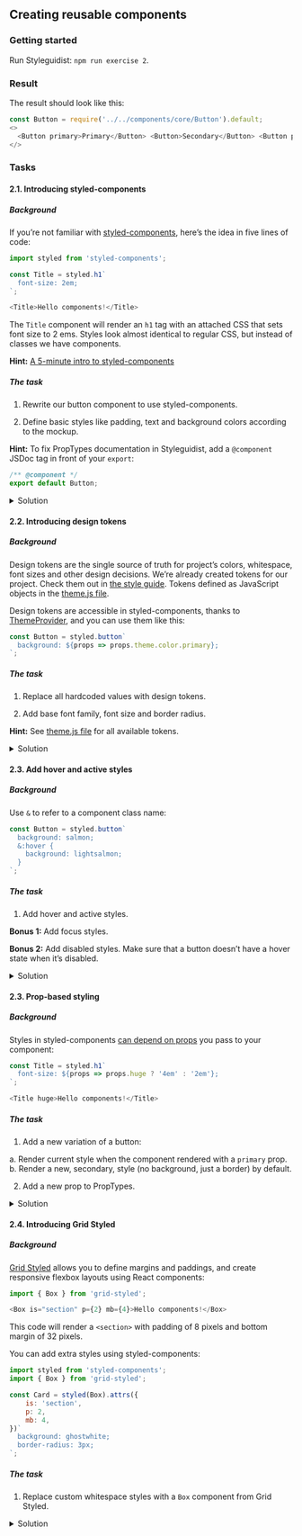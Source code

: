 ## Creating reusable components

### Getting started

Run Styleguidist: `npm run exercise 2`.

### Result

The result should look like this:

```js noeditor
const Button = require('../../components/core/Button').default;
<>
  <Button primary>Primary</Button> <Button>Secondary</Button> <Button primary disabled>Disabled</Button> <Button disabled>Disabled</Button>
</>
```

### Tasks

#### 2.1. Introducing styled-components

##### Background

If you’re not familiar with [styled-components](https://www.styled-components.com/), here’s the idea in five lines of code:

```js static
import styled from 'styled-components';

const Title = styled.h1`
  font-size: 2em;
`;

<Title>Hello components!</Title>
```

The `Title` component will render an `h1` tag with an attached CSS that sets font size to 2 ems. Styles look almost identical to regular CSS, but instead of classes we have components.

**Hint:** [A 5-minute intro to styled-components](https://medium.freecodecamp.org/a-5-minute-intro-to-styled-components-41f40eb7cd55)

##### The task

1.  Rewrite our button component to use styled-components.

2.  Define basic styles like padding, text and background colors according to the mockup.

**Hint:** To fix PropTypes documentation in Styleguidist, add a `@component` JSDoc tag in front of your `export`:

```js static
/** @component */
export default Button;
```

<details>
 <summary>Solution</summary>

```js static
import styled from 'styled-components';

const Button = styled.button`
  padding: 8px 16px;
  color: #fff;
  background-color: #8667a8;
  border: 0;
`;

/** @component */
export default Button;
```

</details>

#### 2.2. Introducing design tokens

##### Background

Design tokens are the single source of truth for project’s colors, whitespace, font sizes and other design decisions. We’re already created tokens for our project. Check them out in [the style guide](https://sapegin.github.io/component-driven-development/styleguide/#foundation). Tokens defined as JavaScript objects in the [theme.js file](https://github.com/sapegin/component-driven-development/blob/master/src/theme.js).

Design tokens are accessible in styled-components, thanks to [ThemeProvider](https://github.com/sapegin/component-driven-development/blob/master/src/Provider.js), and you can use them like this:

```js static
const Button = styled.button`
  background: ${props => props.theme.color.primary};
`;
```

##### The task

1.  Replace all hardcoded values with design tokens.

2.  Add base font family, font size and border radius.

**Hint:** See [theme.js file](https://github.com/sapegin/component-driven-development/blob/master/src/theme.js) for all available tokens.

<details>
 <summary>Solution</summary>

```js static
import styled from 'styled-components';

const Button = styled.button`
  padding: ${props => props.theme.space[2]}px ${props => props.theme.space[3]}px;
  color: ${props => props.theme.color.bg};
  background: ${props => props.theme.color.primary};
  border-radius: ${props => props.theme.borderRadius.base};
  font-family: ${props => props.theme.fontFamily.base};
  font-size: ${props => props.theme.fontSize.base};
  border: 0;
`;

/** @component */
export default Button;
```

</details>

#### 2.3. Add hover and active styles

##### Background

Use `&` to refer to a component class name:

```js static
const Button = styled.button`
  background: salmon;
  &:hover {
    background: lightsalmon;
  }
`;
```

##### The task

1.  Add hover and active styles.

**Bonus 1:** Add focus styles.

**Bonus 2:** Add disabled styles. Make sure that a button doesn’t have a hover state when it’s disabled.

<details>
 <summary>Solution</summary>

```js static
import styled from 'styled-components';

const Button = styled.button`
  /* Other styles */

  &:hover:enabled,
  &:active {
   background: ${props => props.theme.color.hover};
   cursor: pointer;
  }

  &:focus {
    outline: 0;
    box-shadow: 0 0 0 2px ${props => props.theme.color.focus};
  }

  &:disabled {
    opacity: 0.6;
  }
`;

/** @component */
export default Button;
```

</details>

#### 2.3. Prop-based styling

##### Background

Styles in styled-components [can depend on props](https://www.styled-components.com/docs/basics#adapting-based-on-props) you pass to your component:

```js static
const Title = styled.h1`
  font-size: ${props => props.huge ? '4em' : '2em'};
`;

<Title huge>Hello components!</Title>
```

##### The task

1.  Add a new variation of a button:

a. Render current style when the component rendered with a `primary` prop. b. Render a new, secondary, style (no background, just a border) by default.

2.  Add a new prop to PropTypes.

<details>
 <summary>Solution</summary>

```js static
import styled from 'styled-components';

const Button = styled.button`
  /* Other styles */
	color: ${props =>
		props.primary ? props.theme.color.bg : props.theme.color.primary};
	background-color: ${props =>
		props.primary ? props.theme.color.primary : 'transparent'};
  border: 1px solid ${props => props.theme.color.primary};
`;

Button.propTypes = {
	/** Button label */
	children: PropTypes.node,
	/** Button for primary actions */
	primary: PropTypes.bool,
};

/** @component */
export default Button;
```

</details>

#### 2.4. Introducing Grid Styled

##### Background

[Grid Styled](http://jxnblk.com/grid-styled/) allows you to define margins and paddings, and create responsive flexbox layouts using React components:

```js static
import { Box } from 'grid-styled';

<Box is="section" p={2} mb={4}>Hello components!</Box>
```

This code will render a `<section>` with padding of 8 pixels and bottom margin of 32 pixels.

You can add extra styles using styled-components:

```js static
import styled from 'styled-components';
import { Box } from 'grid-styled';

const Card = styled(Box).attrs({
	is: 'section',
	p: 2,
	mb: 4,
})`
  background: ghostwhite;
  border-radius: 3px;
`;
```

##### The task

1.  Replace custom whitespace styles with a `Box` component from Grid Styled.

<details>
 <summary>Solution</summary>

```js static
import styled from 'styled-components';
import { Box } from 'grid-styled';

const Button = styled(Box).attrs({
  is: 'button',
  px: 3,
  py: 2,
})`
  /* All styles except padding */
`;

/** @component */
export default Button;
```

</details>
